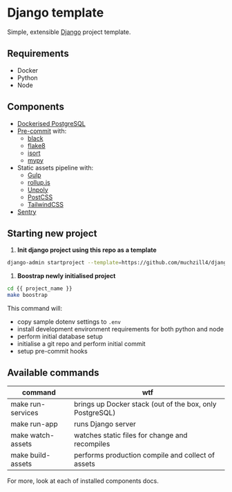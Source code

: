 # Django template

Simple, extensible [Django](https://www.djangoproject.com) project template.

## Requirements

- Docker
- Python
- Node

## Components

- [Dockerised PostgreSQL](https://hub.docker.com/_/postgres)
- [Pre-commit](https://pre-commit.com) with:
  - [black](https://black.readthedocs.io)
  - [flake8](https://flake8.pycqa.org/)
  - [isort](https://pycqa.github.io/isort/)
  - [mypy](http://mypy.readthedocs.io)
- Static assets pipeline with:
  - [Gulp](http://gulpjs.com)
  - [rollup.js](https://rollupjs.org)
  - [Unpoly](http://unpoly.com)
  - [PostCSS](https://postcss.org)
  - [TailwindCSS](http://tailwindcss.com)
- [Sentry](http://sentry.io)

## Starting new project

1. **Init django project using this repo as a template**

```sh
django-admin startproject --template=https://github.com/muchzill4/django-template/archive/master.zip --name .env,docker-compose.yml {{ project_name }}
```

1. **Boostrap newly initialised project**

```sh
cd {{ project_name }}
make boostrap
```

This command will:

- copy sample dotenv settings to `.env`
- install development environment requirements for both python and node
- perform initial database setup
- initialise a git repo and perform initial commit
- setup pre-commit hooks

## Available commands

| command           | wtf                                                      |
| ----------------- | -------------------------------------------------------- |
| make run-services | brings up Docker stack (out of the box, only PostgreSQL) |
| make run-app      | runs Django server                                       |
| make watch-assets | watches static files for change and recompiles           |
| make build-assets | performs production compile and collect of assets        |

For more, look at each of installed components docs.
